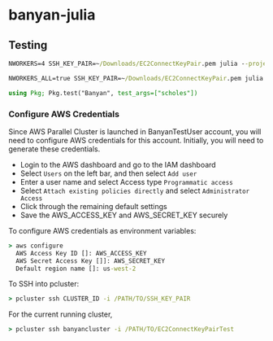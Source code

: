 # banyan-julia

## Testing

```cmd
NWORKERS=4 SSH_KEY_PAIR=~/Downloads/EC2ConnectKeyPair.pem julia --project=.
```

```cmd
NWORKERS_ALL=true SSH_KEY_PAIR=~/Downloads/EC2ConnectKeyPair.pem julia --project=.
```

```julia
using Pkg; Pkg.test("Banyan", test_args=["scholes"])
```

### Configure AWS Credentials

Since AWS Parallel Cluster is launched in BanyanTestUser account, you will need
to configure AWS credentials for this account. Initially, you will need to
generate these credentials.
- Login to the AWS dashboard and go to the IAM dashboard
- Select `Users` on the left bar, and then select `Add user`
- Enter a user name and select Access type `Programmatic access`
- Select `Attach existing policies directly` and select `Administrator Access`
- Click through the remaining default settings
- Save the AWS_ACCESS_KEY and AWS_SECRET_KEY securely

To configure AWS credentials as environment variables:
```cmd
> aws configure
  AWS Access Key ID []: AWS_ACCESS_KEY
  AWS Secret Access Key []]: AWS_SECRET_KEY
  Default region name []: us-west-2
```

To SSH into pcluster:
```cmd
> pcluster ssh CLUSTER_ID -i /PATH/TO/SSH_KEY_PAIR
```

For the current running cluster,
```cmd
> pcluster ssh banyancluster -i /PATH/TO/EC2ConnectKeyPairTest
```